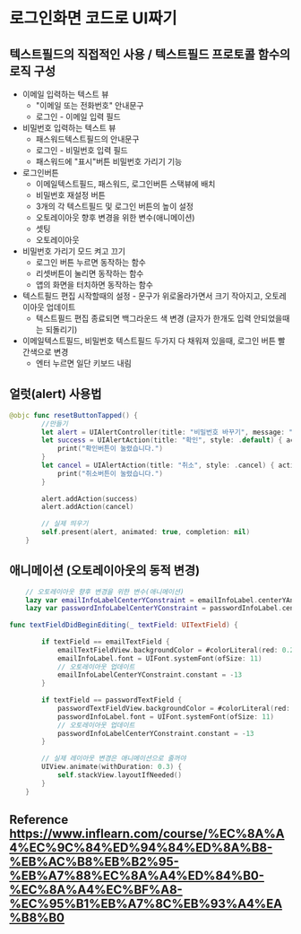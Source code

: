 # 로그인화면 코드로 UI짜기
## 텍스트필드의 직접적인 사용 / 텍스트필드 프로토콜 함수의 로직 구성
- 이메일 입력하는 텍스트 뷰
  - "이메일 또는 전화번호" 안내문구
  - 로그인 - 이메일 입력 필드
- 비밀번호 입력하는 텍스트 뷰
  - 패스워드텍스트필드의 안내문구
  - 로그인 - 비밀번호 입력 필드
  - 패스워드에 "표시"버튼 비밀번호 가리기 기능
- 로그인버튼
  - 이메일텍스트필드, 패스워드, 로그인버튼 스택뷰에 배치
  - 비밀번호 재설정 버튼
  - 3개의 각 텍스트필드 및 로그인 버튼의 높이 설정
  - 오토레이아웃 향후 변경을 위한 변수(애니메이션)
  - 셋팅
  - 오토레이아웃
- 비밀번호 가리기 모드 켜고 끄기
  - 로그인 버튼 누르면 동작하는 함수
  - 리셋버튼이 눌리면 동작하는 함수
  - 앱의 화면을 터치하면 동작하는 함수
- 텍스트필드 편집 시작할때의 설정 - 문구가 위로올라가면서 크기 작아지고, 오토레이아웃 업데이트
  - 텍스트필드 편집 종료되면 백그라운드 색 변경 (글자가 한개도 입력 안되었을때는 되돌리기)
- 이메일텍스트필드, 비밀번호 텍스트필드 두가지 다 채워져 있을때, 로그인 버튼 빨간색으로 변경
  - 엔터 누르면 일단 키보드 내림
## 얼럿(alert) 사용법
```swift
@objc func resetButtonTapped() {
        //만들기
        let alert = UIAlertController(title: "비밀번호 바꾸기", message: "비밀번호를 바꾸시겠습니까?", preferredStyle: .alert)
        let success = UIAlertAction(title: "확인", style: .default) { action in
            print("확인버튼이 눌렸습니다.")
        }
        let cancel = UIAlertAction(title: "취소", style: .cancel) { action in
            print("취소버튼이 눌렸습니다.")
        }
        
        alert.addAction(success)
        alert.addAction(cancel)
        
        // 실제 띄우기
        self.present(alert, animated: true, completion: nil)
    }
```
## 애니메이션 (오토레이아웃의 동적 변경)
```swift
    // 오토레이아웃 향후 변경을 위한 변수(애니메이션)
    lazy var emailInfoLabelCenterYConstraint = emailInfoLabel.centerYAnchor.constraint(equalTo: emailTextFieldView.centerYAnchor)
    lazy var passwordInfoLabelCenterYConstraint = passwordInfoLabel.centerYAnchor.constraint(equalTo: passwordTextFieldView.centerYAnchor)
    
func textFieldDidBeginEditing(_ textField: UITextField) {
        
        if textField == emailTextField {
            emailTextFieldView.backgroundColor = #colorLiteral(red: 0.2972877622, green: 0.2973434925, blue: 0.297280401, alpha: 1)
            emailInfoLabel.font = UIFont.systemFont(ofSize: 11)
            // 오토레이아웃 업데이트
            emailInfoLabelCenterYConstraint.constant = -13
        }
        
        if textField == passwordTextField {
            passwordTextFieldView.backgroundColor = #colorLiteral(red: 0.2972877622, green: 0.2973434925, blue: 0.297280401, alpha: 1)
            passwordInfoLabel.font = UIFont.systemFont(ofSize: 11)
            // 오토레이아웃 업데이트
            passwordInfoLabelCenterYConstraint.constant = -13
        }
        
        // 실제 레이아웃 변경은 애니메이션으로 줄꺼야
        UIView.animate(withDuration: 0.3) {
            self.stackView.layoutIfNeeded()
        }
    }
```
## Reference https://www.inflearn.com/course/%EC%8A%A4%EC%9C%84%ED%94%84%ED%8A%B8-%EB%AC%B8%EB%B2%95-%EB%A7%88%EC%8A%A4%ED%84%B0-%EC%8A%A4%EC%BF%A8-%EC%95%B1%EB%A7%8C%EB%93%A4%EA%B8%B0

